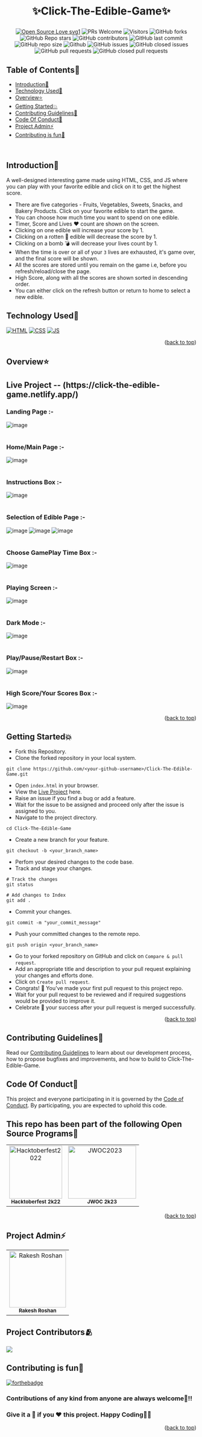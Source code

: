 # <p align="center">✨Click-The-Edible-Game✨</p>
<!-------------------------------------------------------------------------------------------------------------------------------------->
 <div align="center">
 <p>

[![Open Source Love svg1](https://badges.frapsoft.com/os/v1/open-source.svg?v=103)](https://github.com/ellerbrock/open-source-badges/)
![PRs Welcome](https://img.shields.io/badge/PRs-welcome-brightgreen.svg?style=flat)
![Visitors](https://api.visitorbadge.io/api/visitors?path=Rakesh9100%2FClick-The-Edible-Game%20&countColor=%23263759&style=flat)
![GitHub forks](https://img.shields.io/github/forks/Rakesh9100/Click-The-Edible-Game)
![GitHub Repo stars](https://img.shields.io/github/stars/Rakesh9100/Click-The-Edible-Game)
![GitHub contributors](https://img.shields.io/github/contributors/Rakesh9100/Click-The-Edible-Game)
![GitHub last commit](https://img.shields.io/github/last-commit/Rakesh9100/Click-The-Edible-Game)
![GitHub repo size](https://img.shields.io/github/repo-size/Rakesh9100/Click-The-Edible-Game)
![Github](https://img.shields.io/github/license/Rakesh9100/Click-The-Edible-Game)
![GitHub issues](https://img.shields.io/github/issues/Rakesh9100/Click-The-Edible-Game)
![GitHub closed issues](https://img.shields.io/github/issues-closed-raw/Rakesh9100/Click-The-Edible-Game)
![GitHub pull requests](https://img.shields.io/github/issues-pr/Rakesh9100/Click-The-Edible-Game)
![GitHub closed pull requests](https://img.shields.io/github/issues-pr-closed/Rakesh9100/Click-The-Edible-Game)
 </p>
 </div>

<!-- --------------------------------------------------------------------------------------------------------------------------------------------------------- -->

<div id="top"></div>

<h2>Table of Contents🧾</h2>

- [Introduction📌](#introduction)
- [Technology Used🚀](#technology-used)
- [Overview⭐](#overview)
- [Getting Started💥](#getting-started)
- [Contributing Guidelines📑](#contributing-guidelines)
- [Code Of Conduct📑](#code-of-conduct)
- [Project Admin⚡](#project-admin)
- [Contributing is fun🧡](#contributing-is-fun)
<br>

<!-- --------------------------------------------------------------------------------------------------------------------------------------------------------- -->

<h2>Introduction📌</h2>

A well-designed interesting game made using HTML, CSS, and JS where you can play with your favorite edible and click on it to get the highest score.

- There are five categories - Fruits, Vegetables, Sweets, Snacks, and Bakery Products. Click on your favorite edible to start the game.
- You can choose how much time you want to spend on one edible.
- Timer, Score and Lives ❤️ count are shown on the screen.
- Clicking on one edible will increase your score by 1.
- Clicking on a rotten 🤢 edible will decrease the score by 1.
- Clicking on a bomb 💣 will decrease your lives count by 1.
- When the time is over or all of your `3` lives are exhausted, it's game over, and the final score will be shown.
- All the scores are stored until you remain on the game i.e, before you refresh/reload/close the page.
- High Score, along with all the scores are shown sorted in descending order.
- You can either click on the refresh button or return to home to select a new edible.

<!-- --------------------------------------------------------------------------------------------------------------------------------------------------------- -->

<h2>Technology Used🚀</h2>

<p>
  <a href="https://www.w3schools.com/html/"> <img src="https://img.icons8.com/color/70/000000/html-5--v1.png" alt="HTML" /></a>
  <a href="https://www.w3schools.com/css/"> <img src="https://img.icons8.com/color/70/000000/css3.png" alt="CSS" /></a>
  <a href="https://www.w3schools.com/js/"><img src="https://img.icons8.com/color/70/000000/javascript--v1.png" alt="JS" /></a>
</p>
<p align="right">(<a href="#top">back to top</a>)</p>

<!-- --------------------------------------------------------------------------------------------------------------------------------------------------------- -->

<h2>Overview⭐</h2>

<h2>Live Project -- (https://click-the-edible-game.netlify.app/)</h2>

<h3>Landing Page :-</h3>

![image](https://user-images.githubusercontent.com/73993775/222927583-ebb9ddf2-df0c-44e2-8c28-003166b0ca4a.png)<br><br>
<h3>Home/Main Page :-</h3>

![image](https://user-images.githubusercontent.com/73993775/225777171-2bbafadb-1c23-4487-b0ef-68c56cbffd74.png)<br><br>
<h3>Instructions Box :-</h3>

![image](https://github-production-user-asset-6210df.s3.amazonaws.com/86418216/278870509-69f50a95-251d-45f0-b869-f4dc3b321aa2.png)<br><br>
<h3>Selection of Edible Page :-</h3>

![image](https://user-images.githubusercontent.com/73993775/225777515-6147b79e-656e-4572-9639-b6928a176a0f.png)
![image](https://user-images.githubusercontent.com/73993775/225777564-06a31252-4341-4c9b-844c-10958aef2d71.png)
![image](https://user-images.githubusercontent.com/73993775/225777594-20eb67b5-f6f8-4075-a1c2-14644d32291b.png)<br><br>
<h3>Choose GamePlay Time Box :-</h3>

![image](https://github-production-user-asset-6210df.s3.amazonaws.com/86418216/277171024-edb2a772-d317-4ebd-970a-b4a02d85617d.png)<br><br>
<h3>Playing Screen :-</h3>

![image](https://github-production-user-asset-6210df.s3.amazonaws.com/86418216/278806320-8432d087-e7f1-41ff-bd1e-c47b0f69b697.png)<br><br>
<h3>Dark Mode :-</h3>

![image](https://github-production-user-asset-6210df.s3.amazonaws.com/86418216/278806339-7734cd96-fa95-461a-a8c4-e71449b96ae4.png)<br><br>
<h3>Play/Pause/Restart Box :-</h3>

![image](https://github-production-user-asset-6210df.s3.amazonaws.com/86418216/278806349-666c2212-b220-43ca-b346-56a3f822cf6e.png)<br><br>
<h3>High Score/Your Scores Box :-</h3>

![image](https://github-production-user-asset-6210df.s3.amazonaws.com/86418216/278806362-e60c94e5-0105-4784-8efb-24929c1d833f.png)<br>
<p align="right">(<a href="#top">back to top</a>)</p>


<!-- --------------------------------------------------------------------------------------------------------------------------------------------------------- -->

<h2>Getting Started💥</h2>

- Fork this Repository.
- Clone the forked repository in your local system.
```
git clone https://github.com/<your-github-username>/Click-The-Edible-Game.git
```
- Open `index.html` in your browser.
- View the [Live Project](https://click-the-edible-game.netlify.app/) here.
- Raise an issue if you find a bug or add a feature.
- Wait for the issue to be assigned and proceed only after the issue is assigned to you.
- Navigate to the project directory.
```
cd Click-The-Edible-Game
```
- Create a new branch for your feature.
```
git checkout -b <your_branch_name>
```
- Perfom your desired changes to the code base.
- Track and stage your changes.
```
# Track the changes
git status

# Add changes to Index
git add .
```
- Commit your changes.
```
git commit -m "your_commit_message"
```
- Push your committed changes to the remote repo.
```
git push origin <your_branch_name>
```
- Go to your forked repository on GitHub and click on `Compare & pull request`.
- Add an appropriate title and description to your pull request explaining your changes and efforts done.
- Click on `Create pull request`.
- Congrats! 🥳 You've made your first pull request to this project repo.
- Wait for your pull request to be reviewed and if required suggestions would be provided to improve it.
- Celebrate 🥳 your success after your pull request is merged successfully.
<p align="right">(<a href="#top">back to top</a>)</p>

<!-- --------------------------------------------------------------------------------------------------------------------------------------------------------- -->

<h2>Contributing Guidelines📑</h2>

Read our [Contributing Guidelines](https://github.com/Rakesh9100/Click-The-Edible-Game/blob/main/.github/CONTRIBUTING_GUIDELINES.md) to learn about our development process, how to propose bugfixes and improvements, and how to build to Click-The-Edible-Game.

<!-- --------------------------------------------------------------------------------------------------------------------------------------------------------- -->

<h2>Code Of Conduct📑</h2>

This project and everyone participating in it is governed by the [Code of Conduct](https://github.com/Rakesh9100/Click-The-Edible-Game/blob/main/.github/CODE_OF_CONDUCT.md). By participating, you are expected to uphold this code.

<!-- --------------------------------------------------------------------------------------------------------------------------------------------------------- -->

<h2>This repo has been part of the following Open Source Programs🥳</h2>

<table>
<tr>
<td align="center">
<a href="https://hacktoberfest.com/"><img src="https://user-images.githubusercontent.com/73993775/225782062-5d40ca6b-619c-452e-9e6a-f1dfb4bf6027.png" height="140px" width="140px" alt="Hacktoberfest2022"></a><br><sub><b>Hacktoberfest 2k22</b></sub>
</td>
<td align="center">
<a href="https://jwoc.tech/"><img src="https://user-images.githubusercontent.com/73993775/225782345-1a0f5204-3eaf-4d4f-be50-5b44dbbc2590.png" height="140px" width="180px" alt="JWOC2023"></a><br><sub><b>JWOC 2k23</b></sub>
</td>
</tr>
</table>
<p align="right">(<a href="#top">back to top</a>)</p>

<!-- --------------------------------------------------------------------------------------------------------------------------------------------------------- -->

<h2>Project Admin⚡</h2>

<table>
<tr>
<td align="center">
<a href="https://github.com/Rakesh9100/"><img src="https://avatars.githubusercontent.com/u/73993775?v=4" height="150px" width="150px" alt="Rakesh Roshan"></a><br><sub><b>Rakesh Roshan</b></sub>
</td>
</tr>
</table>

<!-- --------------------------------------------------------------------------------------------------------------------------------------------------------- -->

<h2>Project Contributors🫂</h2>

<a href="https://github.com/rakesh9100/click-the-edible-game/graphs/contributors">
  <img src="https://contrib.rocks/image?repo=rakesh9100/click-the-edible-game" />
</a>

<!-- --------------------------------------------------------------------------------------------------------------------------------------------------------- -->

<h2>Contributing is fun🧡</h2>

[![forthebadge](https://forthebadge.com/images/badges/built-with-love.svg)](https://forthebadge.com)
<h3>Contributions of any kind from anyone are always welcome🌟!!</h3>
<h3>Give it a 🌟 if you ❤ this project. Happy Coding👨‍💻</h3>
<p align="right">(<a href="#top">back to top</a>)</p>
